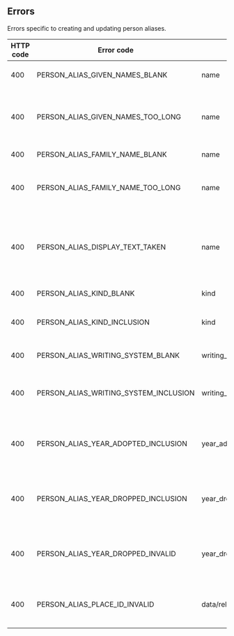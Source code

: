 ## Errors

Errors specific to creating and updating person aliases.

HTTP code | Error code | Pointer | Title
--------- | ---------- | ------- | -----
400 | PERSON_ALIAS_GIVEN_NAMES_BLANK | name | Given names is required.
400 | PERSON_ALIAS_GIVEN_NAMES_TOO_LONG | name | Given names cannot be more than 50 characters.
400 | PERSON_ALIAS_FAMILY_NAME_BLANK | name | Family name is required.
400 | PERSON_ALIAS_FAMILY_NAME_TOO_LONG | name | Family name cannot be more than 50 characters.
400 | PERSON_ALIAS_DISPLAY_TEXT_TAKEN | name | This person already has a name record with that given names and family name combination.
400 | PERSON_ALIAS_KIND_BLANK | kind | Kind is required.
400 | PERSON_ALIAS_KIND_INCLUSION | kind | Kind must be an accepted value.
400 | PERSON_ALIAS_WRITING_SYSTEM_BLANK | writing_system | Writing system is required.
400 | PERSON_ALIAS_WRITING_SYSTEM_INCLUSION | writing_system | Writing system must be an accepted value.
400 | PERSON_ALIAS_YEAR_ADOPTED_INCLUSION | year_adopted | Year adopted must be a past year not before 1800.
400 | PERSON_ALIAS_YEAR_DROPPED_INCLUSION | year_dropped | Year dropped must be a past year not before 1800.
400 | PERSON_ALIAS_YEAR_DROPPED_INVALID | year_dropped | Year dropped must not be earlier than year adopted.
400 | PERSON_ALIAS_PLACE_ID_INVALID | data/relationships/place/data/id | Place ID must be a valid country or region ID.
